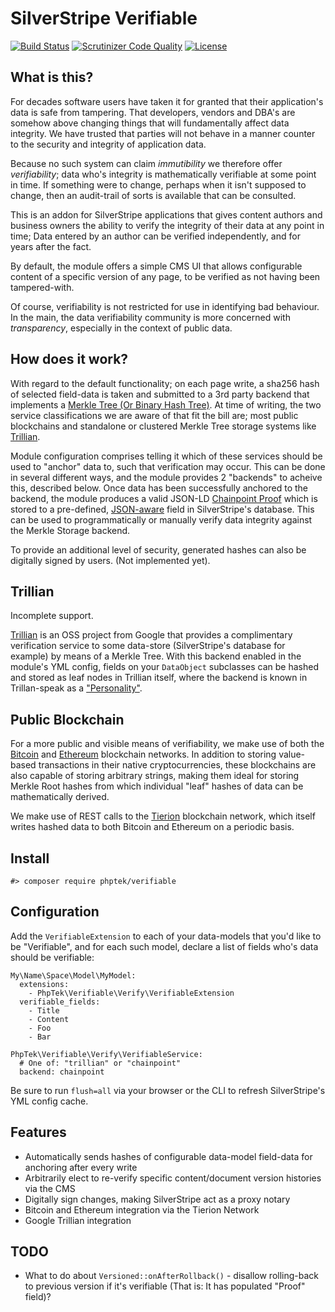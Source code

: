 # SilverStripe Verifiable

[![Build Status](https://api.travis-ci.org/phptek/silverstripe-verifiable.svg?branch=master)](https://travis-ci.org/phptek/silverstripe-verifiable)
[![Scrutinizer Code Quality](https://scrutinizer-ci.com/g/phptek/silverstripe-verifiable/badges/quality-score.png?b=master)](https://scrutinizer-ci.com/g/phptek/silverstripe-verifiable/?branch=master)
[![License](https://poser.pugx.org/phptek/verifiable/license.svg)](https://github.com/phptek/silverstripe-verifiable/blob/master/LICENSE.md)

## What is this?

For decades software users have taken it for granted that their application's data is safe from tampering. That developers, vendors and DBA's are somehow above changing things that will fundamentally affect data integrity. We have trusted that parties will not behave in a manner counter to the security and integrity of application data.

Because no such system can claim _immutibility_ we therefore offer _verifiability_; data who's integrity is mathematically verifiable at some point in time. If something were to change, perhaps when it isn't supposed to change, then an audit-trail of sorts is available that can be consulted.

This is an addon for SilverStripe applications that gives content authors and business owners the ability to verify the integrity of their data at any point in time; Data entered by an author can be verified independently, and for years after the fact.

By default, the module offers a simple CMS UI that allows configurable content of a specific version of any page, to be verified as not having been tampered-with.

Of course, verifiability is not restricted for use in identifying bad behaviour. In the main, the data verifiability community is more concerned with _transparency_, especially in the context of public data.

## How does it work?

With regard to the default functionality; on each page write, a sha256 hash of selected field-data is taken and submitted to a 3rd party backend that implements a [Merkle Tree (Or Binary Hash Tree)](https://en.wikipedia.org/wiki/Merkle_tree). At time of writing, the two service classifications we are aware of that fit the bill are; most public blockchains and standalone or clustered Merkle Tree storage systems like [Trillian](https://github.com/google/trillian/).

Module configuration comprises telling it which of these services should be used to "anchor" data to, such that verification may occur. This can be done in several different ways, and the module provides 2 "backends" to acheive this, described below. Once data has been successfully anchored to the backend, the module produces a valid JSON-LD [Chainpoint Proof](https://chainpoint.org/) which is stored to a pre-defined, [JSON-aware](https://github.com/phptek/silverstripe-verifiable/) field in SilverStripe's database. This can be used to programmatically or manually verify data integrity against the Merkle Storage backend.

To provide an additional level of security, generated hashes can also be digitally signed by users. (Not implemented yet).

## Trillian

Incomplete support.

[Trillian](https://github.com/google/trillian/) is an OSS project from Google that provides a complimentary verification service to some data-store (SilverStripe's database for example) by means of a Merkle Tree. With this backend enabled in the module's YML config, fields on your `DataObject` subclasses can be hashed and stored as leaf nodes in Trillian itself, where the backend is known in Trillan-speak as a ["Personality"](https://github.com/google/trillian/#personalities). 

## Public Blockchain

For a more public and visible means of verifiability, we make use of both the [Bitcoin](https://bitcoin.org/) and [Ethereum](https://ethereum.org) blockchain networks. In addition to storing value-based transactions in their native cryptocurrencies, these blockchains are also capable of storing arbitrary strings, making them ideal for storing Merkle Root hashes from which individual "leaf" hashes of data can be mathematically derived.

We make use of REST calls to the [Tierion](https://tierion.com/) blockchain network, which itself writes hashed data to both Bitcoin and Ethereum on a periodic basis.

## Install

    #> composer require phptek/verifiable

## Configuration

Add the `VerifiableExtension` to each of your data-models that you'd like to be "Verifiable", and for each such model, declare a list of fields who's data should be verifiable:


```YML
My\Name\Space\Model\MyModel:
  extensions:
    - PhpTek\Verifiable\Verify\VerifiableExtension
  verifiable_fields:
    - Title
    - Content
    - Foo
    - Bar

PhpTek\Verifiable\Verify\VerifiableService:
  # One of: "trillian" or "chainpoint"
  backend: chainpoint
```

Be sure to run `flush=all` via your browser or the CLI to refresh SilverStripe's YML config cache.

## Features
    
* Automatically sends hashes of configurable data-model field-data for anchoring after every write
* Arbitrarily elect to re-verify specific content/document version histories via the CMS
* Digitally sign changes, making SilverStripe act as a proxy notary
* Bitcoin and Ethereum integration via the Tierion Network
* Google Trillian integration

## TODO

* What to do about `Versioned::onAfterRollback()` - disallow rolling-back to previous version if it's verifiable (That is: It has populated "Proof" field)?
